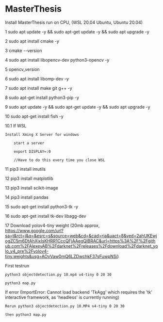 # MasterThesis
Install MasterThesis run on CPU, (WSL 20.04 Ubuntu, Ubuntu 20.04)

1 sudo apt update -y && sudo apt-get update -y && sudo apt upgrade -y 

2 sudo apt install cmake -y

3 cmake --version

4 sudo apt install libopencv-dev python3-opencv -y 

5 opencv_version

6 sudo apt install libomp-dev -y 

7 sudo apt install make git g++ -y 

8 sudo apt-get install python3-pip -y

9 sudo apt update -y && sudo apt-get update -y && sudo apt upgrade -y

10 sudo apt-get install fish -y

10.1 If WSL

	Install Xming X Server for windows
	
		start a server
		
		export DISPLAY=:0
		
		//Have to do this every time you close WSL
		
11 pip3 install imutils

12 pip3 install matplotlib

13 pip3 install scikit-image

14 pip3 install pandas

15 sudo apt-get install python3-tk -y

16 sudo apt-get install tk-dev libagg-dev

17 Download yolov4-tiny weight (20mb approx, https://www.google.com/url?sa=t&rct=j&q=&esrc=s&source=web&cd=&cad=rja&uact=8&ved=2ahUKEwjogZC5m6DtAhXjxIsKHRR1CccQFjAAegQIBRAC&url=https%3A%2F%2Fgithub.com%2FAlexeyAB%2Fdarknet%2Freleases%2Fdownload%2Fdarknet_yolo_v4_pre%2Fyolov4-tiny.weights&usg=AOvVaw0mQ6LZDwchkF37sFuwpNSi)

First testrun

	python3 objectdetection.py 10.mp4 v4-tiny 0 20 30
	
	python3 map.py
	

If error (ImportError: Cannot load backend 'TkAgg' which requires the 'tk' interactive framework, as 'headless' is currently running)

	Rerun python3 objectdetection.py 10.MP4 v4-tiny 0 20 30
	
	then python3 map.py
